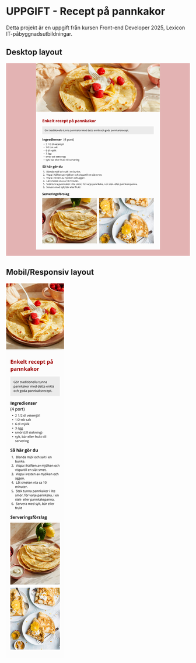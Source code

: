 # **UPPGIFT - Recept på pannkakor**

Detta projekt är en uppgift från kursen Front-end Developer 2025, Lexicon IT-påbyggnadsutbildningar.

## Desktop layout
![Desktop](img/Desktop.png)

## Mobil/Responsiv layout
![Mobile](img/Mobile.png)